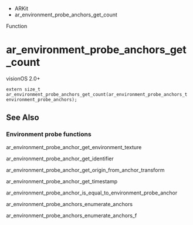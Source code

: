 

- ARKit
-  ar_environment_probe_anchors_get_count 

Function

# ar_environment_probe_anchors_get_count

visionOS 2.0+

``` source
extern size_t ar_environment_probe_anchors_get_count(ar_environment_probe_anchors_t environment_probe_anchors);
```

## See Also

### Environment probe functions

ar_environment_probe_anchor_get_environment_texture

ar_environment_probe_anchor_get_identifier

ar_environment_probe_anchor_get_origin_from_anchor_transform

ar_environment_probe_anchor_get_timestamp

ar_environment_probe_anchor_is_equal_to_environment_probe_anchor

ar_environment_probe_anchors_enumerate_anchors

ar_environment_probe_anchors_enumerate_anchors_f

